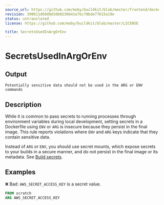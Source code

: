 ```yaml
---
source_url: https://github.com/moby/buildkit/blob/master/frontend/dockerfile/linter/docs/SecretsUsedInArgOrEnv.md
revision: 390611d68d8d3db0230b41e7bc78bde77615a19e
status: untranslated
license: https://github.com/moby/buildkit/blob/master/LICENSE

title: SecretsUsedInArgOrEnv
---
```


# SecretsUsedInArgOrEnv

## Output

```text
Potentially sensitive data should not be used in the ARG or ENV commands
```

## Description

While it is common to pass secrets to running processes
through environment variables during local development,
setting secrets in a Dockerfile using `ENV` or `ARG`
is insecure because they persist in the final image.
This rule reports violations where `ENV` and `ARG` keys
indicate that they contain sensitive data.

Instead of `ARG` or `ENV`, you should use secret mounts,
which expose secrets to your builds in a secure manner,
and do not persist in the final image or its metadata.
See [Build secrets](https://docs.docker.com/build/building/secrets/).

## Examples

❌ Bad: `AWS_SECRET_ACCESS_KEY` is a secret value.

```dockerfile
FROM scratch
ARG AWS_SECRET_ACCESS_KEY
```
